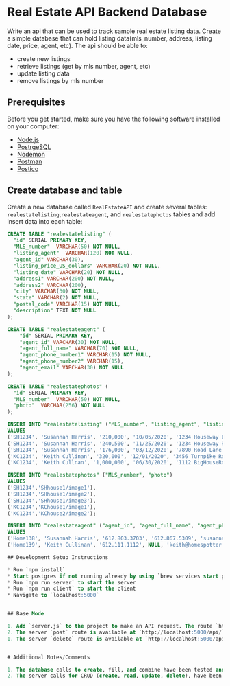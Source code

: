 # Real Estate API Backend Database 

Write an api that can be used to track sample real estate listing data. Create a simple database that can hold
listing data(mls_number, address, listing date, price, agent, etc). The api should be able to:
* create new listings
* retrieve listings (get by mls number, agent, etc)
* update listing data
* remove listings by mls number

## Prerequisites

Before you get started, make sure you have the following software installed on your computer:

- [Node.js](https://nodejs.org/en/)
- [PostrgeSQL](https://www.postgresql.org/)
- [Nodemon](https://nodemon.io/)
- [Postman](https://www.postman.com/)
- [Postico](https://eggerapps.at/postico/)

## Create database and table

Create a new database called `RealEstateAPI` and create several tables: `realestatelisting`,`realestateagent`, and `realestatephotos` tables and add insert data into each table:

```SQL
CREATE TABLE "realestatelisting" (
  "id" SERIAL PRIMARY KEY,
  "MLS_number"  VARCHAR(50) NOT NULL,
  "listing_agent"  VARCHAR(120) NOT NULL,
  "agent_id" VARCHAR(30),
  "listing_price_US_dollars" VARCHAR(20) NOT NULL,
  "listing_date" VARCHAR(20) NOT NULL,
  "address1" VARCHAR(200) NOT NULL,
  "address2" VARCHAR(200),
  "city" VARCHAR(30) NOT NULL,
  "state" VARCHAR(2) NOT NULL,
  "postal_code" VARCHAR(15) NOT NULL,
  "description" TEXT NOT NULL
);

CREATE TABLE "realestateagent" (
	"id" SERIAL PRIMARY KEY,
	"agent_id" VARCHAR(30) NOT NULL,
	"agent_full_name" VARCHAR(70) NOT NULL,
	"agent_phone_number1" VARCHAR(15) NOT NULL,
	"agent_phone_number2" VARCHAR(15),
	"agent_email" VARCHAR(30) NOT NULL
);

CREATE TABLE "realestatephotos" (
  "id" SERIAL PRIMARY KEY,
  "MLS_number"  VARCHAR(50) NOT NULL,
  "photo"  VARCHAR(256) NOT NULL
);

INSERT INTO "realestatelisting" ("MLS_number", "listing_agent", "listing_price_US_dollars", "listing_date", "address1", "address2", "city", "state", "postal_code",  "description" )
VALUES 
('SH1234', 'Susannah Harris', '210,000', '10/05/2020', '1234 Houseway Lane', NULL, 'Minneapolis', 'MN', '55413', 'Beautiful two bedroom one bathroom 1960s Craftsman bungalow in a hip neighborhood. New windows, new furnace, check it out!'),
('SH1234', 'Susannah Harris', '240,500', '11/25/2020', '1234 Houseway Rd', NULL, 'St Paul', 'MN', '55413', 'Really nice, kind of'),
('SH1234', 'Susannah Harris', '176,000', '03/12/2020', '7890 Road Lane', 'Unit B24', 'Bloomington', 'MN', '55413', 'Brand new duplex available, just built'),
('KC1234', 'Keith Cullinan', '320,000', '12/01/2020', '3456 Turnpike Rd', 'apartment 3', 'Eden Prairie', 'MN', '55413', 'Decent house, Dutch colonial 4 bed 4 bath'),
('KC1234', 'Keith Cullnan', '1,000,000', '06/30/2020', '1112 BigHouseRoad Lane', NULL, 'Wayzata', 'MN', '55413', 'big big house, tennis courts, pool, 10 bed 6 full bath');

INSERT INTO "realestatephotos" ("MLS_number", "photo")
VALUES 
('SH1234','SHhouse1/image1'),
('SH1234','SHhouse1/image2'),
('SH1234','SHhouse1/image3'),
('KC1234','KChouse1/image1'),
('KC1234','KChouse2/image2');

INSERT INTO "realestateagent" ("agent_id", "agent_full_name", "agent_phone_number1", "agent_phone_number2", "agent_email")
VALUES
('Home138', 'Susannah Harris', '612.803.3703', '612.867.5309', 'susannah@homespotter.com'),
('Home139', 'Keith Cullinan', '612.111.1112', NULL, 'keith@homespotter.com');

## Development Setup Instructions

* Run `npm install`
* Start postgres if not running already by using `brew services start postgresql`
* Run `npm run server` to start the server
* Run `npm run client` to start the client
* Navigate to `localhost:5000`


## Base Mode

1. Add `server.js` to the project to make an API request. The route `http://localhost:5000/api/realestatelisting` returns an array of homes currently listed. 
2. The server `post` route is available at `http://localhost:5000/api/`.
1. The server `delete` route is available at `http://localhost:5000/api/:id`,  for the home with the `id` of `1`.


# Additional Notes/Comments 

1. The database calls to create, fill, and combine have been tested and verified to work using Postico, localhost servers, and Postgres.  
2. The server calls for CRUD (create, read, update, delete), have been checked using Postman. 
